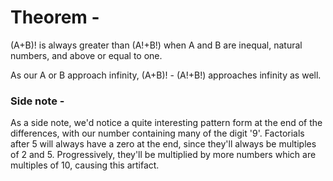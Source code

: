 <!-- The following document is a work-in-progress incomplete proof -->

# Theorem -
(A+B)! is always greater than (A!+B!) 
when A and B are inequal, natural numbers, 
and above or equal to one.

As our A or B approach infinity, (A+B)! - (A!+B!)
approaches infinity as well.

### Side note -
As a side note, we'd notice
a quite interesting pattern form at
the end of the differences, with our
number containing many of the digit '9'.
Factorials after 5 will always have a
zero at the end, since they'll always be
multiples of 2 and 5. Progressively, they'll
be multiplied by more numbers which are
multiples of 10, causing this artifact.
